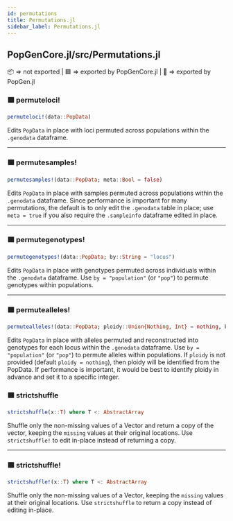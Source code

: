 ```yaml
---
id: permutations
title: Permutations.jl
sidebar_label: Permutations.jl
---
```

## PopGenCore.jl/src/Permutations.jl
📦  => not exported | 
🟪 => exported by PopGenCore.jl | 
🔵 => exported by PopGen.jl

### 🟪 permuteloci!
```julia
permuteloci!(data::PopData)
```
Edits `PopData` in place with loci permuted across populations within
the `.genodata` dataframe.

----

### 🟪 permutesamples!
```julia
permutesamples!(data::PopData; meta::Bool = false)
```
Edits `PopData` in place with samples permuted across populations within
the `.genodata` dataframe. Since performance is important for many permutations,
the default is to only edit the `.genodata` table in place; use `meta = true`
if you also require the `.sampleinfo` dataframe edited in place.

----

### 🟪 permutegenotypes!
```julia
permutegenotypes!(data::PopData; by::String = "locus")
```
Edits `PopData` in place with genotypes permuted across individuals within
the `.genodata` dataframe. Use `by = "population"` (or `"pop"`) to permute genotypes
within populations.

----

### 🟪 permutealleles!
```julia
permutealleles!(data::PopData; ploidy::Union{Nothing, Int} = nothing, by::String = "locus")
```
Edits `PopData` in place with alleles permuted and reconstructed into genotypes
for each locus within the `.genodata` dataframe. Use `by = "population"` (or `"pop"`)
to permute alleles within populations. If `ploidy` is not provided (default `ploidy = nothing`),
then ploidy will be identified from the PopData. If performance is important,
it would be best to identify ploidy in advance and set it to a specific integer.


### 🟪 strictshuffle
```julia
strictshuffle(x::T) where T <: AbstractArray
```
Shuffle only the non-missing values of a Vector and return a copy of the vector,
keeping the `missing` values at their original locations.
Use `strictshuffle!` to edit in-place instead of returning a copy.

----

### 🟪 strictshuffle!
```julia
strictshuffle!(x::T) where T <: AbstractArray
```
Shuffle only the non-missing values of a Vector, keeping the
`missing` values at their original locations. Use `strictshuffle`
to return a copy instead of editing in-place.
